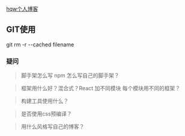 [hqw个人博客](https://huangpiaofighting.github.io/)

## GIT使用
git rm -r --cached filename


### 疑问
> 脚手架怎么写  npm 怎么写自己的脚手架？

> 框架用什么好？混合式？React 加不同模块 每个模块用不同的框架？

> 构建工具使用什么？

> 是否使用css预编译？

> 用什么风格写自己的博客？

> 
